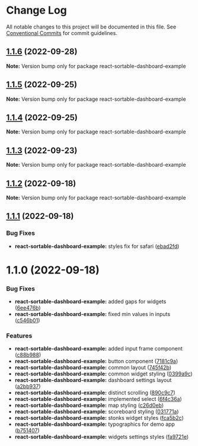 # Change Log

All notable changes to this project will be documented in this file.
See [Conventional Commits](https://conventionalcommits.org) for commit guidelines.

## [1.1.6](https://github.com/dkonasov/react-sortable-dashboard/compare/react-sortable-dashboard-example@1.1.5...react-sortable-dashboard-example@1.1.6) (2022-09-28)

**Note:** Version bump only for package react-sortable-dashboard-example





## [1.1.5](https://github.com/dkonasov/react-sortable-dashboard/compare/react-sortable-dashboard-example@1.1.4...react-sortable-dashboard-example@1.1.5) (2022-09-25)

**Note:** Version bump only for package react-sortable-dashboard-example





## [1.1.4](https://github.com/dkonasov/react-sortable-dashboard/compare/react-sortable-dashboard-example@1.1.3...react-sortable-dashboard-example@1.1.4) (2022-09-25)

**Note:** Version bump only for package react-sortable-dashboard-example





## [1.1.3](https://github.com/dkonasov/react-sortable-dashboard/compare/react-sortable-dashboard-example@1.1.2...react-sortable-dashboard-example@1.1.3) (2022-09-23)

**Note:** Version bump only for package react-sortable-dashboard-example





## [1.1.2](https://github.com/dkonasov/react-sortable-dashboard/compare/react-sortable-dashboard-example@1.1.1...react-sortable-dashboard-example@1.1.2) (2022-09-18)

**Note:** Version bump only for package react-sortable-dashboard-example





## [1.1.1](https://github.com/dkonasov/react-sortable-dashboard/compare/react-sortable-dashboard-example@1.1.0...react-sortable-dashboard-example@1.1.1) (2022-09-18)


### Bug Fixes

* **react-sortable-dashboard-example:** styles fix for safari ([ebad2fd](https://github.com/dkonasov/react-sortable-dashboard/commit/ebad2fd2b55248847aa7a2719b2ef03875be01d1))





# 1.1.0 (2022-09-18)


### Bug Fixes

* **react-sortable-dashboard-example:** added gaps for widgets ([6ee476b](https://github.com/dkonasov/react-sortable-dashboard/commit/6ee476b80dd1299fddd6754241c8736bb0fbbe27))
* **react-sortable-dashboard-example:** fixed min values in inputs ([c546b01](https://github.com/dkonasov/react-sortable-dashboard/commit/c546b0134ec9df8a84bc5260ae415317d7877623))


### Features

* **react-sortable-dashboard-example:** added input frame component ([c88b988](https://github.com/dkonasov/react-sortable-dashboard/commit/c88b9883d552e78434dd784b9ad12e3cb3490918))
* **react-sortable-dashboard-example:** button component ([7181c9a](https://github.com/dkonasov/react-sortable-dashboard/commit/7181c9aab3baea12760f2e9db14455a36130362c))
* **react-sortable-dashboard-example:** common layout ([745f42b](https://github.com/dkonasov/react-sortable-dashboard/commit/745f42b506d51dd5d7b8c37afdf52fd53f81f753))
* **react-sortable-dashboard-example:** common widget styling ([0399a9c](https://github.com/dkonasov/react-sortable-dashboard/commit/0399a9c73fbea6d1bc779a3f112b6549051d538e))
* **react-sortable-dashboard-example:** dashboard settings layout ([a2bb937](https://github.com/dkonasov/react-sortable-dashboard/commit/a2bb937b39aa2d4a4162361b6689f2deba8f4fca))
* **react-sortable-dashboard-example:** distinct scrolling ([890c9c7](https://github.com/dkonasov/react-sortable-dashboard/commit/890c9c7100cbc33a47f89ef7d7171e127fab580b))
* **react-sortable-dashboard-example:** implemented select ([6f4c36a](https://github.com/dkonasov/react-sortable-dashboard/commit/6f4c36a94c2206cadcd0f5b730329e8be3bbde2d))
* **react-sortable-dashboard-example:** map styling ([c26d0eb](https://github.com/dkonasov/react-sortable-dashboard/commit/c26d0eb0d957be1b42a921127fa19e8b6f82d99f))
* **react-sortable-dashboard-example:** scoreboard styling ([031771a](https://github.com/dkonasov/react-sortable-dashboard/commit/031771a2e2145f311fd05c515c79a89e472e3940))
* **react-sortable-dashboard-example:** stonks widget styles ([fca5b2c](https://github.com/dkonasov/react-sortable-dashboard/commit/fca5b2c0d383e7a2151d192fc74f184100c60660))
* **react-sortable-dashboard-example:** typographics for demo app ([b751407](https://github.com/dkonasov/react-sortable-dashboard/commit/b7514079539ed849e18a1677f17937409b6ada8c))
* **react-sortable-dashboard-example:** widgets settings styles ([fa9721e](https://github.com/dkonasov/react-sortable-dashboard/commit/fa9721e26657eac8ec538e941b4deb0cb6158b46))

